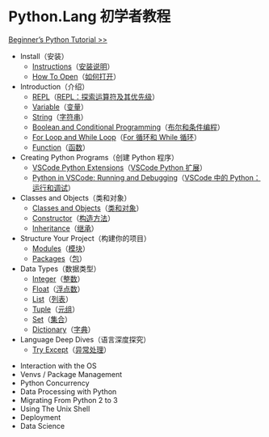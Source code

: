 # Python.Lang 初学者教程

[Beginner’s Python Tutorial >>](https://python.land/python-tutorial)

-   Install（安装）
    -   [Instructions](https://python.land/installing-python)（[安装说明](./1.Install-Python/Detailed-Instructions-for-Window-Mac-and-Linux.md)）
    -   [How To Open](https://python.land/installing-python/starting-python)（[如何打开](./1.Install-Python/How-To-Open-Python-on-Windows-Mac-Linux.md)）
-   Introduction（介绍）
    -   [REPL](https://python.land/introduction-to-python/the-repl)（[REPL：探索运算符及其优先级](./2.Introduction-to-Python/Python-REPL.md)）
    -   [Variable](https://python.land/introduction-to-python/variable)（[变量](./2.Introduction-to-Python/Python-Variable-Storing-Information-for-Later-Use.md)）
    -   [String](https://python.land/introduction-to-python/strings)（[字符串](./2.Introduction-to-Python/Python-String-Working-With-Text.md)）
    -   [Boolean and Conditional Programming](https://python.land/introduction-to-python/python-boolean-and-operators)（[布尔和条件编程](./2.Introduction-to-Python/Python-Boolean-and-Conditional-Programming.md)）
    -   [For Loop and While Loop](https://python.land/introduction-to-python/python-for-loop)（[For 循环和 While 循环](./2.Introduction-to-Python/Python-For-Loop-and-While-Loop.md)）
    -   [Function](https://python.land/introduction-to-python/functions)（[函数](./2.Introduction-to-Python/Python-Function-The-Basics-Of-Code-Reuse.md)）
-   Creating Python Programs（创建 Python 程序）
    -   [VSCode Python Extensions](https://python.land/creating-python-programs/vscode-python-extensions)（[VSCode Python 扩展](./3.Creating-Python-Programs/VSCode-Python-Extensions.md)）
    -   [Python in VSCode: Running and Debugging](https://python.land/creating-python-programs/python-in-vscode)（[VSCode 中的 Python：运行和调试](./3.Creating-Python-Programs/Python-in-VSCode-Running-and-Debugging.md)）
-   Classes and Objects（类和对象）
    -   [Classes and Objects](https://python.land/objects-and-classes)（[类和对象](./4.Classes-and-Objects-in-Python/Classes-and-Objects-in-Python.md)）
    -   [Constructor](https://python.land/objects-and-classes/python-constructors)（[构造方法](./4.Classes-and-Objects-in-Python/Python-Constructor.md)）
    -   [Inheritance](https://python.land/objects-and-classes/python-inheritance)（[继承](./4.Classes-and-Objects-in-Python/Python-Inheritance.md)）
-   Structure Your Project（构建你的项目）
    -   [Modules](https://python.land/project-structure/python-modules)（[模块](./5.Structure-Your-Project/Python-Modules-Bundle-Code-And-Import-It-From-Other-Files.md)）
    -   [Packages](https://python.land/project-structure/python-packages)（[包](./5.Structure-Your-Project/Python-Packages-Structure-Code-By-Bundling-Your-Modules.md)）
-   Data Types（数据类型）
    -   [Integer](https://python.land/python-data-types/python-integer)（[整数](./6.Python-Data-Types/Python-Integer-Non-Fractional-Numbers.md)）
    -   [Float](https://python.land/python-data-types/python-float)（[浮点数](./6.Python-Data-Types/Python-Float-Working-With-Floating-Point-Numbers.md)）
    -   [List](https://python.land/python-data-types/python-list)（[列表](./6.Python-Data-Types/Python-List-How-To-Create-Sort-Append-Remove-And-More.md)）
    -   [Tuple](https://python.land/python-data-types/python-tuple)（[元组](./6.Python-Data-Types/Python-Tuple-How-to-Create,-Use,-and-Convert.md)）
    -   [Set](https://python.land/python-data-types/python-set)（[集合](./6.Python-Data-Types/Python-Set-The-Why-And-How.md)）
    -   [Dictionary](https://python.land/python-data-types/dictionaries)（[字典](./6.Python-Data-Types/Python-Dictionary-How-To-Create-And-Use.md)）
-   Language Deep Dives（语言深度探究）
    -   [Try Except](https://python.land/deep-dives/python-try-except)（[异常处理](./7.Language-Deep-Dives/Python-Try-Except.md)）

<!--  -->
<!--  -->
<!--  -->

-   Interaction with the OS
-   Venvs / Package Management
-   Python Concurrency
-   Data Processing with Python
-   Migrating From Python 2 to 3
-   Using The Unix Shell
-   Deployment
-   Data Science
